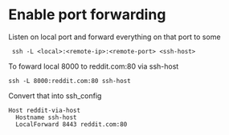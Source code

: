 
# Enable port forwarding
Listen on local port and forward everything on that port to some

```shell
 ssh -L <local>:<remote-ip>:<remote-port> <ssh-host>
 ```

To foward local 8000 to reddit.com:80 via ssh-host

 ```shell
 ssh -L 8000:reddit.com:80 ssh-host
 ```

 Convert that into ssh_config

```
Host reddit-via-host
  Hostname ssh-host
  LocalForward 8443 reddit.com:80
```
